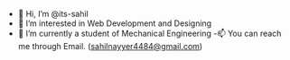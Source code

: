 - 👋 Hi, I’m @its-sahil
- 👀 I’m interested in Web Development and Designing
- 🌱 I’m currently a student of Mechanical Engineering
-📫 You can reach me through Email. (sahilnayyer4484@gmail.com)

<!---
its-sahil/its-sahil is a ✨ special ✨ repository because its `README.md` (this file) appears on your GitHub profile.
You can click the Preview link to take a look at your changes.
--->
